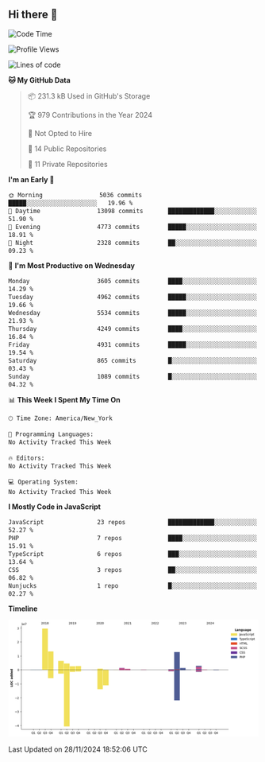 ## Hi there 👋

<!--START_SECTION:waka-->
![Code Time](http://img.shields.io/badge/Code%20Time-313%20hrs%201%20min-blue)

![Profile Views](http://img.shields.io/badge/Profile%20Views-0-blue)

![Lines of code](https://img.shields.io/badge/From%20Hello%20World%20I%27ve%20Written-80.2%20million%20lines%20of%20code-blue)

**🐱 My GitHub Data** 

> 📦 231.3 kB Used in GitHub's Storage 
 > 
> 🏆 979 Contributions in the Year 2024
 > 
> 🚫 Not Opted to Hire
 > 
> 📜 14 Public Repositories 
 > 
> 🔑 11 Private Repositories 
 > 
**I'm an Early 🐤** 

```text
🌞 Morning                5036 commits        █████░░░░░░░░░░░░░░░░░░░░   19.96 % 
🌆 Daytime                13098 commits       █████████████░░░░░░░░░░░░   51.90 % 
🌃 Evening                4773 commits        █████░░░░░░░░░░░░░░░░░░░░   18.91 % 
🌙 Night                  2328 commits        ██░░░░░░░░░░░░░░░░░░░░░░░   09.23 % 
```
📅 **I'm Most Productive on Wednesday** 

```text
Monday                   3605 commits        ████░░░░░░░░░░░░░░░░░░░░░   14.29 % 
Tuesday                  4962 commits        █████░░░░░░░░░░░░░░░░░░░░   19.66 % 
Wednesday                5534 commits        █████░░░░░░░░░░░░░░░░░░░░   21.93 % 
Thursday                 4249 commits        ████░░░░░░░░░░░░░░░░░░░░░   16.84 % 
Friday                   4931 commits        █████░░░░░░░░░░░░░░░░░░░░   19.54 % 
Saturday                 865 commits         █░░░░░░░░░░░░░░░░░░░░░░░░   03.43 % 
Sunday                   1089 commits        █░░░░░░░░░░░░░░░░░░░░░░░░   04.32 % 
```


📊 **This Week I Spent My Time On** 

```text
🕑︎ Time Zone: America/New_York

💬 Programming Languages: 
No Activity Tracked This Week

🔥 Editors: 
No Activity Tracked This Week

💻 Operating System: 
No Activity Tracked This Week
```

**I Mostly Code in JavaScript** 

```text
JavaScript               23 repos            █████████████░░░░░░░░░░░░   52.27 % 
PHP                      7 repos             ████░░░░░░░░░░░░░░░░░░░░░   15.91 % 
TypeScript               6 repos             ███░░░░░░░░░░░░░░░░░░░░░░   13.64 % 
CSS                      3 repos             ██░░░░░░░░░░░░░░░░░░░░░░░   06.82 % 
Nunjucks                 1 repo              █░░░░░░░░░░░░░░░░░░░░░░░░   02.27 % 
```



**Timeline**

![Lines of Code chart](https://raw.githubusercontent.com/wilbertcaba/wilbertcaba/main/assets/bar_graph.png)


 Last Updated on 28/11/2024 18:52:06 UTC
<!--END_SECTION:waka-->

<!--
**wilbertcaba/wilbertcaba** is a ✨ _special_ ✨ repository because its `README.md` (this file) appears on your GitHub profile.

Here are some ideas to get you started:

- 🔭 I’m currently working on ...
- 🌱 I’m currently learning ...
- 👯 I’m looking to collaborate on ...
- 🤔 I’m looking for help with ...
- 💬 Ask me about ...
- 📫 How to reach me: ...
- 😄 Pronouns: ...
- ⚡ Fun fact: ...
-->
